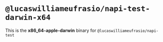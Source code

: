 # `@lucaswilliameufrasio/napi-test-darwin-x64`

This is the **x86_64-apple-darwin** binary for `@lucaswilliameufrasio/napi-test`
